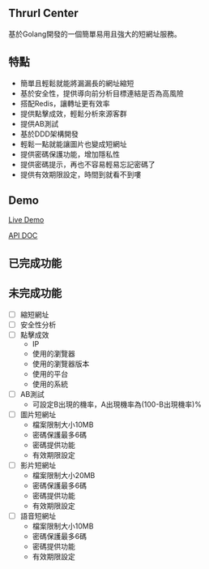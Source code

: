 ## Thrurl Center
基於Golang開發的一個簡單易用且強大的短網址服務。

## 特點
- 簡單且輕鬆就能將漏漏長的網址縮短
- 基於安全性，提供導向前分析目標連結是否為高風險
- 搭配Redis，讓轉址更有效率
- 提供點擊成效，輕鬆分析來源客群
- 提供AB測試
- 基於DDD架構開發
- 輕鬆一點就能讓圖片也變成短網址
- 提供密碼保護功能，增加隱私性
- 提供密碼提示，再也不容易輕易忘記密碼了
- 提供有效期限設定，時間到就看不到嘍

## Demo
[Live Demo](https://thrurl.jmh-su.com)

[API DOC](https://thrurl-center.jmh-su.com/swagger/index.html)

## 已完成功能

## 未完成功能
- [ ] 縮短網址
- [ ] 安全性分析
- [ ] 點擊成效
  - IP
  - 使用的瀏覽器
  - 使用的瀏覽器版本
  - 使用的平台
  - 使用的系統
- [ ] AB測試
  - 可設定B出現的機率，A出現機率為(100-B出現機率)%
- [ ] 圖片短網址
  - 檔案限制大小10MB
  - 密碼保護最多6碼
  - 密碼提供功能
  - 有效期限設定
- [ ] 影片短網址
  - 檔案限制大小20MB
  - 密碼保護最多6碼
  - 密碼提供功能
  - 有效期限設定
- [ ] 語音短網址
  - 檔案限制大小10MB
  - 密碼保護最多6碼
  - 密碼提供功能
  - 有效期限設定